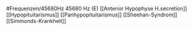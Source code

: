 #Frequenzen/45680Hz
45680 Hz (E)
[[Anterior Hypophyse H.secretion]]
[[Hypopituitarismus]]
[[Panhypopituitarismus]]
[[Sheehan-Syndrom]]
[[Simmonds-Krankheit]]